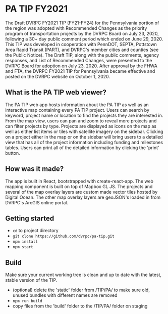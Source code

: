 # PA TIP FY2021
The Draft DVRPC FY2021 TIP (FY21-FY24) for the Pennsylvania portion of the region was adopted with Recommended Changes as the priority program of transportation projects by the DVRPC Board on July 23, 2020, following a 30+ day public comment period which ended on June 29, 2020. This TIP was developed in cooperation with PennDOT, SEPTA, Pottstown Area Rapid Transit (PART), and DVRPC's member cities and counties (see the Public Notice). The Draft TIP, along with the public comments, agency responses, and List of Recommended Changes, were presented to the DVRPC Board for adoption on July 23, 2020. After approval by the FHWA and FTA, the DVRPC FY2021 TIP for Pennsylvania became effective and posted on the DVRPC website on October 1, 2020.

## What is the PA TIP web viewer?
The PA TIP web app hosts information about the PA TIP as well as an interactive map containing every PA TIP project. Users can search by keyword, project name or location to find the projects they are interested in. From the map view, users can pan and zoom to reveal more projects and can filter projects by type. Projects are displayed as icons on the map as well as either list items or tiles with satellite imagery on the sidebar. Clicking on a project either in the map or on the sidebar will bring users to a detailed view that has all of the project information including funding and milestones tables. Users can print all of the detailed information by clicking the 'print' button.

## How was it made?
The app is built in React, bootstrapped with create-react-app. The web mapping component is built on top of Mapbox GL JS. The projects and several of the map overlay layers are custom made vector tiles hosted by Digital Ocean. The other map overlay layers are geoJSON's loaded in from DVRPC's ArcGIS online portal.

## Getting started
- `cd` to project directory
- `git clone https://github.com/dvrpc/pa-tip.git`
- `npm install`
- `npm start`

## Build
Make sure your current working tree is clean and up to date with the latest, stable version of the TIP.
- (optional) delete the 'static' folder from /TIP/PA/ to make sure old, unused bundles with different names are removed
- `npm run build`
- copy files from the 'build' folder to the /TIP/PA/ folder on staging